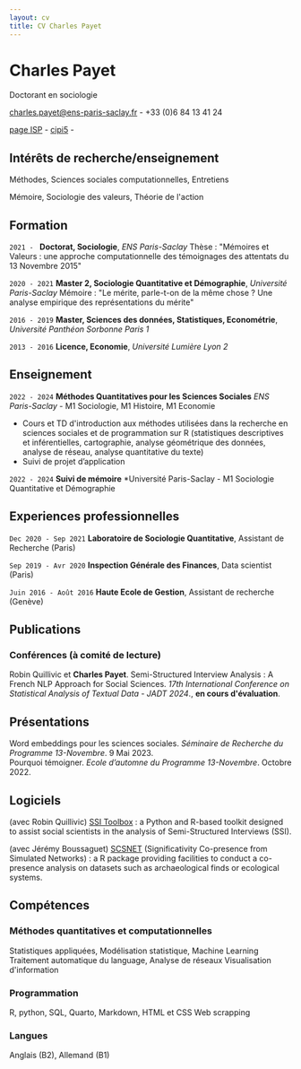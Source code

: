 ```yaml
---
layout: cv
title: CV Charles Payet
---
```

# Charles Payet
Doctorant en sociologie

<a href="charles.payet@ens-paris-saclay.fr">charles.payet@ens-paris-saclay.fr</a> - +33 (0)6 84 13 41 24

<div id="webaddress">
  <a href="https://isp.cnrs.fr/project/payet-charles/"><i class="fa-solid fa-house"></i> page ISP</a> - 
  <a href="https://github.com/cipi5"><i class="fa-brands fa-github"></i> cipi5</a> - 
</div>

## Intérêts de recherche/enseignement

Méthodes, Sciences sociales computationnelles, Entretiens

Mémoire, Sociologie des valeurs, Théorie de l'action

## Formation

`2021 - `
**Doctorat, Sociologie**, *ENS Paris-Saclay*
Thèse : "Mémoires et Valeurs : une approche computationnelle des témoignages des attentats du 13 Novembre 2015"

`2020 - 2021`
**Master 2, Sociologie Quantitative et Démographie**, *Université Paris-Saclay*
Mémoire : "Le mérite, parle-t-on de la même chose ? Une analyse empirique des représentations du mérite"

`2016 - 2019`
**Master, Sciences des données, Statistiques, Econométrie**, *Université Panthéon Sorbonne Paris 1*

`2013 - 2016`
**Licence, Economie**, *Université Lumière Lyon 2*

## Enseignement

`2022 - 2024`
**Méthodes Quantitatives pour les Sciences Sociales**
*ENS Paris-Saclay* - M1 Sociologie, M1 Histoire, M1 Economie
- Cours et TD d'introduction aux méthodes utilisées dans la recherche en sciences sociales et de programmation sur R (statistiques descriptives et inférentielles, cartographie, analyse géométrique des données, analyse de réseau, analyse quantitative du texte)
- Suivi de projet d’application

`2022 - 2024`
**Suivi de mémoire**
*Université Paris-Saclay - M1 Sociologie Quantitative et Démographie

## Experiences professionnelles

`Dec 2020 - Sep 2021`
**Laboratoire de Sociologie Quantitative**, Assistant de Recherche (Paris)

`Sep 2019 - Avr 2020`
**Inspection Générale des Finances**, Data scientist (Paris)

`Juin 2016 - Août 2016`
**Haute Ecole de Gestion**, Assistant de recherche (Genève)

## Publications 

### Conférences (à comité de lecture)

Robin Quillivic et **Charles Payet**. Semi-Structured Interview Analysis : A French NLP Approach for Social Sciences. *17th International Conference on Statistical Analysis of Textual Data - JADT 2024*., **en cours d'évaluation**.

## Présentations

Word embeddings pour les sciences sociales. *Séminaire de Recherche du Programme 13-Novembre*. 9 Mai 2023.                        
Pourquoi témoigner. *Ecole d’automne du Programme 13-Novembre*. Octobre 2022.

## Logiciels

(avec Robin Quillivic) <a href="https://github.com/psycholinguistics2125/ssi-toolbox-fr">SSI Toolbox</a> : a Python and R-based toolkit designed to assist social scientists in the analysis of Semi-Structured Interviews (SSI). 

(avec Jérémy Boussaguet) <a href="https://gitlab.com/cipi/scsnet">SCSNET</a> (Significativity Co-presence from Simulated Networks) : a R package providing facilities to conduct a co-presence analysis on datasets such as archaeological finds or ecological systems.

## Compétences

### Méthodes quantitatives et computationnelles
Statistiques appliquées, Modélisation statistique, Machine Learning
Traitement automatique du language, Analyse de réseaux
Visualisation d'information

### Programmation
R, python, SQL, Quarto, Markdown, HTML et CSS
Web scrapping

### Langues
Anglais (B2), Allemand (B1)

